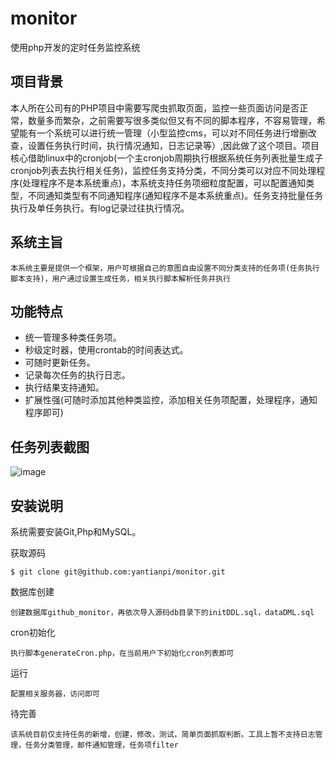 # monitor
使用php开发的定时任务监控系统

## 项目背景

本人所在公司有的PHP项目中需要写爬虫抓取页面，监控一些页面访问是否正常，数量多而繁杂，之前需要写很多类似但又有不同的脚本程序，不容易管理，希望能有一个系统可以进行统一管理（小型监控cms，可以对不同任务进行增删改查，设置任务执行时间，执行情况通知，日志记录等）,因此做了这个项目。项目核心借助linux中的cronjob(一个主cronjob周期执行根据系统任务列表批量生成子cronjob列表去执行相关任务)，监控任务支持分类，不同分类可以对应不同处理程序(处理程序不是本系统重点)，本系统支持任务项细粒度配置，可以配置通知类型，不同通知类型有不同通知程序(通知程序不是本系统重点)。任务支持批量任务执行及单任务执行。有log记录过往执行情况。

## 系统主旨

    本系统主要是提供一个框架，用户可根据自己的意图自由设置不同分类支持的任务项(任务执行脚本支持)，用户通过设置生成任务，相关执行脚本解析任务并执行
## 功能特点

* 统一管理多种类任务项。
* 秒级定时器，使用crontab的时间表达式。
* 可随时更新任务。
* 记录每次任务的执行日志。
* 执行结果支持通知。
* 扩展性强(可随时添加其他种类监控，添加相关任务项配置，处理程序，通知程序即可)

## 任务列表截图
![image](https://github.com/yantianpi/monitor/raw/master/screenshot.png)


## 安装说明

系统需要安装Git,Php和MySQL。

获取源码

	$ git clone git@github.com:yantianpi/monitor.git

数据库创建

    创建数据库github_monitor，再依次导入源码db目录下的initDDL.sql，dataDML.sql

cron初始化

    执行脚本generateCron.php，在当前用户下初始化cron列表即可

运行
	
	配置相关服务器，访问即可

待完善

    该系统目前仅支持任务的新增，创建，修改，测试，简单页面抓取判断。工具上暂不支持日志管理，任务分类管理，邮件通知管理，任务项filter